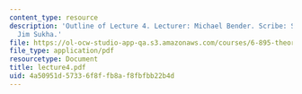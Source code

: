```yaml
---
content_type: resource
description: 'Outline of Lecture 4. Lecturer: Michael Bender. Scribe: Sid Sen and
  Jim Sukha.'
file: https://ol-ocw-studio-app-qa.s3.amazonaws.com/courses/6-895-theory-of-parallel-systems-sma-5509-fall-2003/4a50951d57336f8ffb8af8fbfbb22b4d_lecture4.pdf
file_type: application/pdf
resourcetype: Document
title: lecture4.pdf
uid: 4a50951d-5733-6f8f-fb8a-f8fbfbb22b4d
---
```

